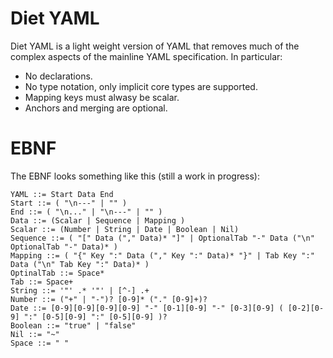 Diet YAML
=========

Diet YAML is a light weight version of YAML that removes much of the complex aspects of the mainline YAML specification. In particular:

* No declarations.
* No type notation, only implicit core types are supported.
* Mapping keys must alwasy be scalar.
* Anchors and merging are optional.

# EBNF

The EBNF looks something like this (still a work in progress):

```bnf
YAML ::= Start Data End
Start ::= ( "\n---" | "" )
End ::= ( "\n..." | "\n---" | "" )
Data ::= (Scalar | Sequence | Mapping )
Scalar ::= (Number | String | Date | Boolean | Nil)
Sequence ::= ( "[" Data ("," Data)* "]" | OptionalTab "-" Data ("\n" OptionalTab "-" Data)* )
Mapping ::= ( "{" Key ":" Data ("," Key ":" Data)* "}" | Tab Key ":" Data ("\n" Tab Key ":" Data)* )
OptinalTab ::= Space*
Tab ::= Space+
String ::= '"' .* '"' | [^-] .+
Number ::= ("+" | "-")? [0-9]* ("." [0-9]+)?
Date ::= [0-9][0-9][0-9][0-9] "-" [0-1][0-9] "-" [0-3][0-9] ( [0-2][0-9] ":" [0-5][0-9] ":" [0-5][0-9] )?
Boolean ::= "true" | "false"
Nil ::= "~"
Space ::= " "
```
